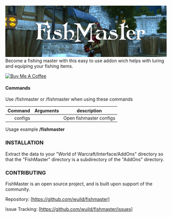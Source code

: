 ![FishMaster](./banner.jpg)
Become a fishing master with this easy to use addon wich helps with luring and equiping your fishing items.

[![Buy Me A Coffee](https://bmc-cdn.nyc3.digitaloceanspaces.com/BMC-button-images/custom_images/orange_img.png "Buy Me A Coffee")](https://www.buymeacoffee.com/yuImx6KOY "Buy Me A Coffee")

#### Commands
Use /fishmaster or /fishmaster when using these commands

Command | Arguments | description
---:| --- | ---|
configs | | Open fishmaster configs
Usage example **/fishmaster**

### INSTALLATION
Extract the data to your "World of Warcraft/Interface/AddOns" directory so that the "FishMaster" directory is a subdirectory of the "AddOns" directory.

### CONTRIBUTING
FishMaster is an open source project, and is built upon support of the community. 

Repository: [https://github.com/wuild/fishmaster]

Issue Tracking: [https://github.com/wuild/fishmaster/issues]
